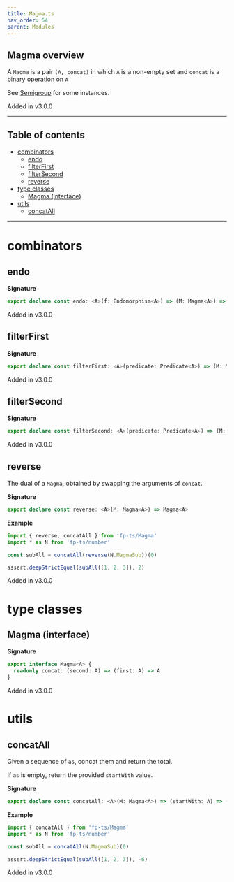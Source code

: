 ```yaml
---
title: Magma.ts
nav_order: 54
parent: Modules
---
```


## Magma overview

A `Magma` is a pair `(A, concat)` in which `A` is a non-empty set and `concat` is a binary operation on `A`

See [Semigroup](https://gcanti.github.io/fp-ts/modules/Semigroup.ts.html) for some instances.

Added in v3.0.0

---

<h2 class="text-delta">Table of contents</h2>

- [combinators](#combinators)
  - [endo](#endo)
  - [filterFirst](#filterfirst)
  - [filterSecond](#filtersecond)
  - [reverse](#reverse)
- [type classes](#type-classes)
  - [Magma (interface)](#magma-interface)
- [utils](#utils)
  - [concatAll](#concatall)

---

# combinators

## endo

**Signature**

```ts
export declare const endo: <A>(f: Endomorphism<A>) => (M: Magma<A>) => Magma<A>
```

Added in v3.0.0

## filterFirst

**Signature**

```ts
export declare const filterFirst: <A>(predicate: Predicate<A>) => (M: Magma<A>) => Magma<A>
```

Added in v3.0.0

## filterSecond

**Signature**

```ts
export declare const filterSecond: <A>(predicate: Predicate<A>) => (M: Magma<A>) => Magma<A>
```

Added in v3.0.0

## reverse

The dual of a `Magma`, obtained by swapping the arguments of `concat`.

**Signature**

```ts
export declare const reverse: <A>(M: Magma<A>) => Magma<A>
```

**Example**

```ts
import { reverse, concatAll } from 'fp-ts/Magma'
import * as N from 'fp-ts/number'

const subAll = concatAll(reverse(N.MagmaSub))(0)

assert.deepStrictEqual(subAll([1, 2, 3]), 2)
```

Added in v3.0.0

# type classes

## Magma (interface)

**Signature**

```ts
export interface Magma<A> {
  readonly concat: (second: A) => (first: A) => A
}
```

Added in v3.0.0

# utils

## concatAll

Given a sequence of `as`, concat them and return the total.

If `as` is empty, return the provided `startWith` value.

**Signature**

```ts
export declare const concatAll: <A>(M: Magma<A>) => (startWith: A) => (as: readonly A[]) => A
```

**Example**

```ts
import { concatAll } from 'fp-ts/Magma'
import * as N from 'fp-ts/number'

const subAll = concatAll(N.MagmaSub)(0)

assert.deepStrictEqual(subAll([1, 2, 3]), -6)
```

Added in v3.0.0
